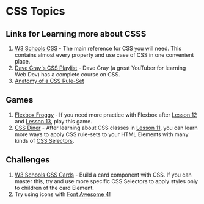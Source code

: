 # CSS Topics

## Links for Learning more about CSSS

1. [W3 Schools CSS](https://www.w3schools.com/css/) - The main reference for CSS you will need. This contains almost every property and use case of CSS in one convenient place.
2. [Dave Gray's CSS Playlist](https://www.youtube.com/watch?v=0W6qz0-aDaM&list=PL0Zuz27SZ-6Mx9fd9elt80G1bPcySmWit) - Dave Gray (a great YouTuber for learning Web Dev) has a complete course on CSS.
3. [Anatomy of a CSS Rule-Set](https://quizlet.com/842530333/anatomy-of-a-css-rule-set-diagram/?i=3p787&x=1jqt)

## Games

1. [Flexbox Froggy](https://flexboxfroggy.com/) - If you need more practice with Flexbox after [Lesson 12](https://studio.code.org/s/csd2-2024/lessons/12/levels/1) and [Lesson 13](https://studio.code.org/s/csd2-2024/lessons/13/levels/1), play this game.
2. [CSS Diner](https://flukeout.github.io/) - After learning about CSS classes in [Lesson 11](https://studio.code.org/s/csd2-2024/lessons/11/levels/1), you can learn more ways to apply CSS rule-sets to your HTML Elements with many kinds of [CSS Selectors](https://www.w3schools.com/css/css_selectors.asp).

## Challenges

1. [W3 Schools CSS Cards](https://www.w3schools.com/howto/howto_css_cards.asp) - Build a card component with CSS. If you can master this, try and use more specific CSS Selectors to apply styles only to children of the card Element.
2. Try using icons with [Font Awesome 4](https://www.w3schools.com/icons/fontawesome_icons_intro.asp)!
